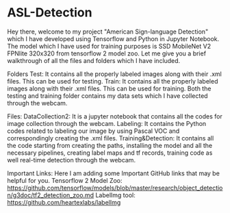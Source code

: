 # ASL-Detection
Hey there, welcome to my project  "American Sign-language Detection" which I have developed using Tensorflow and Python in Jupyter Notebook.
The model which I have used for training purposes is SSD MobileNet V2 FPNlite 320x320 from tensorflow 2 model zoo.
Let me give you a brief walkthrough of all the files and folders which I have included.

Folders
Test: It contains all the properly labeled images along with their .xml files. This can be used for testing.
Train: It contains all the properly labeled images along with their .xml files. This can be used for training.
Both the testing and training folder contains my data sets which I have collected through the webcam.

Files:
DataCollection2: It is a jupyter notebook that contains all the codes for image collection through the webcam.
Labeling: It contains the Python codes related to labeling our image by using Pascal VOC and correspondingly creating the .xml files.
Training&Detection: It contains all the code starting from creating the paths, installing the model and all the necessary pipelines, creating label maps and tf records, training code as well real-time detection through the webcam.

Important Links:
Here I am adding some Important GitHub links that may be helpful for you.
Tensorflow 2 Model Zoo: https://github.com/tensorflow/models/blob/master/research/object_detection/g3doc/tf2_detection_zoo.md
LabelImg tool: https://github.com/heartexlabs/labelImg


